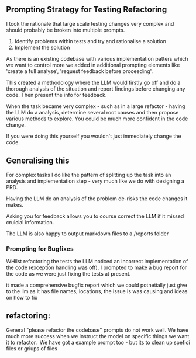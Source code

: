 ## Prompting Strategy for Testing Refactoring

I took the rationale that large scale testing changes very complex and should probably be broken into multiple prompts.
1. Identify problems within tests and try and rationalise a solution
2. Implement the solution

As there is an existing codebase with various implementation patters which we want to control more we added in additional prompting elements like 'create a full analyse', 'request feedback before proceeding'.

This created a methodology where the LLM would firstly go off and do a thorough analysis of the situation and report findings before changing any code. Then present the info for feedback.

When the task became very complex - such as in a large refactor - having the LLM do a analysis, determine several root causes and then propose various methods to explore. You could be much more confident in the code change.

If you were doing this yourself you wouldn't just immediately change the code.

## Generalising this

For complex tasks I do like the pattern of splitting up the task into an analysis and implementation step - very much like we do with designing a PRD.

Having the LLM do an analysis of the problem de-risks the code changes it makes.

Asking you for feedback allows you to course correct the LLM if it missed cruicial information.

The LLM is also happy to output markdown files to a /reports folder

### Prompting for Bugfixes

WHilst refactoring the tests the LLM noticed an incorrect implementation of the code (exception handling was off). I prompted to make a bug report for the code as we were just fixing the tests at present.

it made a comprehensive bugfix report which we could potnetially just give to the llm as it has file names, locations, the issue is was causing and ideas on how to fix


## refactoring:  
General "please refactor the codebase" prompts do not work well. We have much more success when we instruct the model on specific things we want it to refactor.  We have got a example prompt too - but its to clean up spefici files or griups of files
